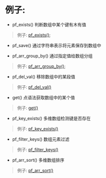 # 例子:

- pf_exists()  判断数组中某个键有木有值

> 例子: [pf_exists()](./pf_exists.php);

- pf_save() 通过字符串表示将元素保存到数组中


- pf_arr_group_by() 通过指定值给数组分组

> 例子: [pf_arr_group_by()](./pf_arr_group_by.php);

- pf_del_val() 移除数组中的某段值

> 例子: [pf_del_val()](./pf_del_val.php)

- get()  点语法获取数组中的某个值

> 例子: [get()](./get.php)

- pf_key_exists() 多维数组检测键是否存在

> 例子: [pf_key_exists()](.pf_key_exists.php)

- pf_filter_keys() 数组元素过滤

> 例子: [pf_filter_keys()](./pf_filter_keys.php)

- pf_arr_sort()  多维数组排序

> 例子: [pf_arr_sort()](./pf_arr_sort.php)
